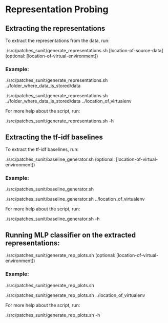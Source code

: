 # Representation Probing


## Extracting the representations
To extract the representations from the data, run: 

./src/patches_sunit/generate_representations.sh [location-of-source-data] (optional: [location-of-virtual-environment])

### Example:    
./src/patches_sunit/generate_representations.sh ../folder_where_data_is_stored/data 

./src/patches_sunit/generate_representations.sh ../folder_where_data_is_stored/data ../location_of_virtualenv 

For more help about the script, run:

./src/patches_sunit/generate_representations.sh -h

## Extracting the tf-idf baselines

To extract the tf-idf baselines, run:

./src/patches_sunit/baseline_generator.sh (optional: [location-of-virtual-environment])

### Example:

./src/patches_sunit/baseline_generator.sh 

./src/patches_sunit/baseline_generator.sh ../location_of_virtualenv 

For more help about the script, run: 

./src/patches_sunit/baseline_generator.sh -h 

## Running MLP classifier on the extracted representations:

./src/patches_sunit/generate_rep_plots.sh (optional: [location-of-virtual-environment]) 

### Example:    
./src/patches_sunit/generate_rep_plots.sh  

./src/patches_sunit/generate_rep_plots.sh ../location_of_virtualenv 

For more help about the script, run: 

./src/patches_sunit/generate_rep_plots.sh  -h


